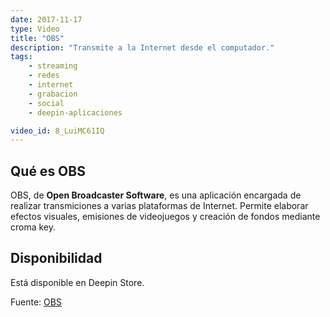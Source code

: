 ```yaml
---
date: 2017-11-17
type: Video
title: "OBS"
description: "Transmite a la Internet desde el computador."
tags:
    - streaming
    - redes
    - internet
    - grabacion
    - social
    - deepin-aplicaciones

video_id: 8_LuiMC61IQ
---
```


## Qué es OBS
OBS, de **Open Broadcaster Software**, es una aplicación encargada de realizar transmiciones a varias plataformas de Internet. Permite elaborar efectos visuales, emisiones de videojuegos y creación de fondos mediante croma key.

## Disponibilidad

Está disponible en Deepin Store.

Fuente: [OBS](https://obsproject.com/)
